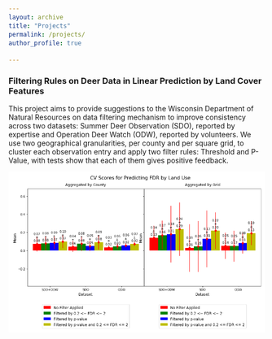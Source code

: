 ```yaml
---
layout: archive
title: "Projects"
permalink: /projects/
author_profile: true

---
```


### Filtering Rules on Deer Data in Linear Prediction by Land Cover Features
This project aims to provide suggestions to the Wisconsin Department of Natural Resources on data filtering mechanism to improve consistency across
two datasets: Summer Deer Observation (SDO), reported by expertise and Operation Deer Watch (ODW), reported by volunteers. 
We use two geographical granularities, per county and per square grid, to cluster each observation entry and apply two filter rules: Threshold and P-Value, with tests show that each of them gives positive feedback.

<img src="/images/FDR_pic.png" alt="drawing" width="1000"/>
